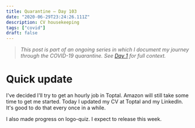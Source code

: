 ```yaml
---
title: Quarantine — Day 103
date: "2020-06-29T23:24:26.111Z"
description: CV housekeeping
tags: ["covid"]
draft: false
---
```


> *This post is part of an ongoing series in which I document my journey through the COVID-19 quarantine. See [Day 1](/quarantine/quarantine-day-1) for full context.*

<div class="divider"></div>

# Quick update

I've decided I'll try to get an hourly job in Toptal. Amazon will still take some time to get me started. Today I updated my CV at Toptal and my LinkedIn. It's good to do that every once in a while.

I also made progress on logo-quiz. I expect to release this week.
